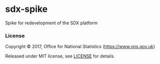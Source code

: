 # sdx-spike
Spike for redevelopment of the SDX platform

### License

Copyright © 2017, Office for National Statistics (https://www.ons.gov.uk)

Released under MIT license, see [LICENSE](LICENSE) for details.
